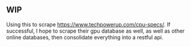 ## WIP

Using this to scrape https://www.techpowerup.com/cpu-specs/. If successful, I hope to scrape their gpu database as well, 
as well as other online databases, then consolidate everything into a restful api.
